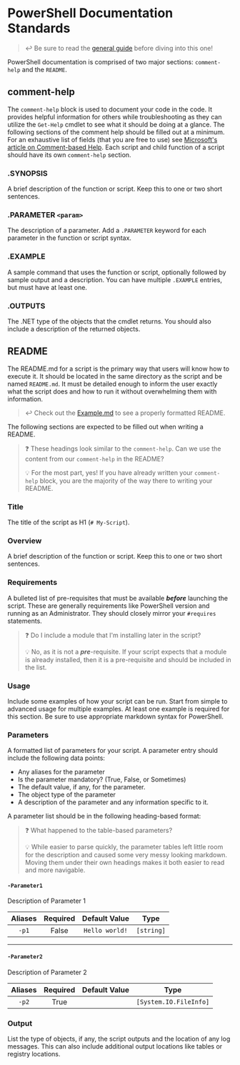 # PowerShell Documentation Standards

> ↩️ Be sure to read the [general guide](../DOCUMENTATION.md) before diving into this one!

PowerShell documentation is comprised of two major sections: `comment-help` and the `README`.

## comment-help
The `comment-help` block is used to document your code in the code. It provides helpful information for others while troubleshooting as they can utilize the `Get-Help` cmdlet to see what it should be doing at a glance. The following sections of the comment help should be filled out at a minimum. For an exhaustive list of fields (that you are free to use) see [Microsoft's article on Comment-based Help](https://learn.microsoft.com/en-us/powershell/module/microsoft.powershell.core/about/about_comment_based_help?view=powershell-7.3). Each script and child function of a script should have its own `comment-help` section.

### .SYNOPSIS
A brief description of the function or script. Keep this to one or two short sentences.

### .PARAMETER `<param>`
The description of a parameter. Add a `.PARAMETER` keyword for each parameter in the function or script syntax.

### .EXAMPLE
A sample command that uses the function or script, optionally followed by sample output and a description. You can have multiple `.EXAMPLE` entries, but must have at least one.

### .OUTPUTS
The .NET type of the objects that the cmdlet returns. You should also include a description of the returned objects.

## README
The README.md for a script is the primary way that users will know how to execute it. It should be located in the same directory as the script and be named `README.md`. It must be detailed enough to inform the user exactly what the script does and how to run it without overwhelming them with information.

> ↩️ Check out the [Example.md](Example.md) to see a properly formatted README.

The following sections are expected to be filled out when writing a README.

> ❓ These headings look similar to the `comment-help`. Can we use the content from our `comment-help` in the README?
>
> 💡 For the most part, yes! If you have already written your `comment-help` block, you are the majority of the way there to writing your README.

### Title
The title of the script as H1 (`# My-Script`).
### Overview
A brief description of the function or script. Keep this to one or two short sentences.

### Requirements
A bulleted list of pre-requisites that must be available ***before*** launching the script. These are generally requirements like PowerShell version and running as an Administrator. They should closely mirror your `#requires` statements.

> ❓ Do I include a module that I'm installing later in the script?
>
> 💡 No, as it is not a ***pre***-requisite. If your script expects that a module is already installed, then it is a pre-requisite and should be included in the list.

### Usage
Include some examples of how your script can be run. Start from simple to advanced usage for multiple examples. At least one example is required for this section. Be sure to use appropriate markdown syntax for PowerShell.

### Parameters
A formatted list of parameters for your script. A parameter entry should include the following data points:
- Any aliases for the parameter
- Is the parameter mandatory? (True, False, or Sometimes)
- The default value, if any, for the parameter.
- The object type of the parameter
- A description of the parameter and any information specific to it.



A parameter list should be in the following heading-based format:

> ❓ What happened to the table-based parameters?
>
> 💡 While easier to parse quickly, the parameter tables left little room for the description and caused some very messy looking markdown. Moving them under their own headings makes it both easier to read and more navigable.

#### `-Parameter1`
Description of Parameter 1

| Aliases | Required | Default Value  |    Type    |
| :-----: | :------: | :------------: | :--------: |
|  `-p1`  |  False   | `Hello world!` | `[string]` |

---
#### `-Parameter2`
Description of Parameter 2

| Aliases | Required | Default Value |          Type          |
| :-----: | :------: | :-----------: | :--------------------: |
|  `-p2`  |   True   |               | `[System.IO.FileInfo]` |

### Output
List the type of objects, if any, the script outputs and the location of any log messages. This can also include additional output locations like tables or registry locations.
